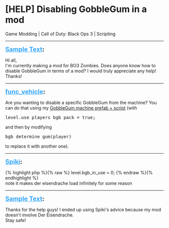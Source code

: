 # [HELP] Disabling GobbleGum in a mod
Game Modding | Call of Duty: Black Ops 3 | Scripting

---
<strong style="font-size: 1.4em;"><span style="text-decoration: underline;text-decoration-color: #34a7f9;"><span style="color:#34a7f9;">Sample Text</span></span>:</strong>

<p>Hi all,<br />I&#39;m currently making a mod for BO3 Zombies. Does anyone know how to disable GobbleGum in terms of a mod? I would truly appreciate any help!<br />Thanks!</p>

---
<strong style="font-size: 1.4em;"><span style="text-decoration: underline;text-decoration-color: #34a7f9;"><span style="color:#34a7f9;">func_vehicle</span></span>:</strong>

<p>Are you wanting to disable a specific GobbleGum from the machine? You can do that using my <a href="https://forum.modme.co/threads/bo3-customizable-gobblegum-machine.3112/">GobbleGum machine prefab + script</a> (with <pre>level.use_players_bgb_pack = true;</pre> and then by modifying <pre>bgb_determine_gum(player)</pre> to replace it with another one).</p>

---
<strong style="font-size: 1.4em;"><span style="text-decoration: underline;text-decoration-color: #34a7f9;"><span style="color:#34a7f9;">Spiki</span></span>:</strong>

<p>{% highlight php %}{% raw %}
level.bgb_in_use = 0;
{% endraw %}{% endhighlight %}
<br />note it makes der eisendrache load infinitely for some reason</p>

---
<strong style="font-size: 1.4em;"><span style="text-decoration: underline;text-decoration-color: #34a7f9;"><span style="color:#34a7f9;">Sample Text</span></span>:</strong>

<p>Thanks for the help guys! I ended up using Spiki&#39;s advice because my mod doesn&#39;t involve Der Eisendrache.<br />Stay safe!</p>

